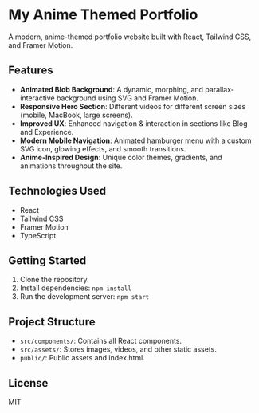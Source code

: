 # My Anime Themed Portfolio

A modern, anime-themed portfolio website built with React, Tailwind CSS, and Framer Motion.

## Features

- **Animated Blob Background**: A dynamic, morphing, and parallax-interactive background using SVG and Framer Motion.
- **Responsive Hero Section**: Different videos for different screen sizes (mobile, MacBook, large screens).
- **Improved UX**: Enhanced navigation & interaction in sections like Blog and Experience.
- **Modern Mobile Navigation**: Animated hamburger menu with a custom SVG icon, glowing effects, and smooth transitions.
- **Anime-Inspired Design**: Unique color themes, gradients, and animations throughout the site.

## Technologies Used

- React
- Tailwind CSS
- Framer Motion
- TypeScript

## Getting Started

1. Clone the repository.
2. Install dependencies: `npm install`
3. Run the development server: `npm start`

## Project Structure

- `src/components/`: Contains all React components.
- `src/assets/`: Stores images, videos, and other static assets.
- `public/`: Public assets and index.html.


## License

MIT